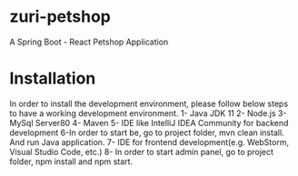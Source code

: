 # zuri-petshop
A Spring Boot - React Petshop Application


# Installation
In order to install the development environment, please follow below steps to have a working development environment. 
1- Java JDK 11
2- Node.js
3- MySql Server80
4- Maven
5- IDE like IntelliJ IDEA Community for backend development
6-In order to start be, go to project folder, mvn clean install. And run Java application.
7- IDE for frontend development(e.g. WebStorm, Visual Studio Code, etc.)
8- In order to start admin panel, go to project folder, npm install and npm start.
